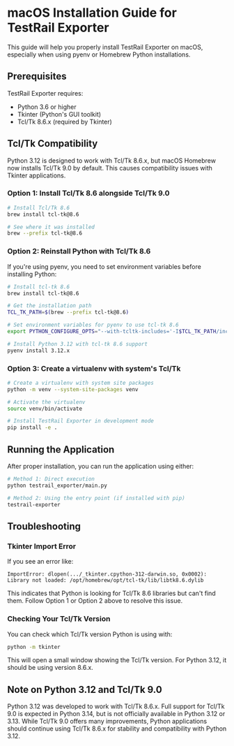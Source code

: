 # macOS Installation Guide for TestRail Exporter

This guide will help you properly install TestRail Exporter on macOS, especially when using pyenv or Homebrew Python installations.

## Prerequisites

TestRail Exporter requires:
- Python 3.6 or higher
- Tkinter (Python's GUI toolkit)
- Tcl/Tk 8.6.x (required by Tkinter)

## Tcl/Tk Compatibility

Python 3.12 is designed to work with Tcl/Tk 8.6.x, but macOS Homebrew now installs Tcl/Tk 9.0 by default. This causes compatibility issues with Tkinter applications.

### Option 1: Install Tcl/Tk 8.6 alongside Tcl/Tk 9.0

```bash
# Install Tcl/Tk 8.6
brew install tcl-tk@8.6

# See where it was installed
brew --prefix tcl-tk@8.6
```

### Option 2: Reinstall Python with Tcl/Tk 8.6

If you're using pyenv, you need to set environment variables before installing Python:

```bash
# Install tcl-tk 8.6
brew install tcl-tk@8.6

# Get the installation path
TCL_TK_PATH=$(brew --prefix tcl-tk@8.6)

# Set environment variables for pyenv to use tcl-tk 8.6
export PYTHON_CONFIGURE_OPTS="--with-tcltk-includes='-I$TCL_TK_PATH/include' --with-tcltk-libs='-L$TCL_TK_PATH/lib -ltcl8.6 -ltk8.6'"

# Install Python 3.12 with tcl-tk 8.6 support
pyenv install 3.12.x
```

### Option 3: Create a virtualenv with system's Tcl/Tk

```bash
# Create a virtualenv with system site packages
python -m venv --system-site-packages venv

# Activate the virtualenv
source venv/bin/activate

# Install TestRail Exporter in development mode
pip install -e .
```

## Running the Application

After proper installation, you can run the application using either:

```bash
# Method 1: Direct execution
python testrail_exporter/main.py

# Method 2: Using the entry point (if installed with pip)
testrail-exporter
```

## Troubleshooting

### Tkinter Import Error

If you see an error like:

```
ImportError: dlopen(.../_tkinter.cpython-312-darwin.so, 0x0002): Library not loaded: /opt/homebrew/opt/tcl-tk/lib/libtk8.6.dylib
```

This indicates that Python is looking for Tcl/Tk 8.6 libraries but can't find them. Follow Option 1 or Option 2 above to resolve this issue.

### Checking Your Tcl/Tk Version

You can check which Tcl/Tk version Python is using with:

```bash
python -m tkinter
```

This will open a small window showing the Tcl/Tk version. For Python 3.12, it should be using version 8.6.x.

## Note on Python 3.12 and Tcl/Tk 9.0

Python 3.12 was developed to work with Tcl/Tk 8.6.x. Full support for Tcl/Tk 9.0 is expected in Python 3.14, but is not officially available in Python 3.12 or 3.13. While Tcl/Tk 9.0 offers many improvements, Python applications should continue using Tcl/Tk 8.6.x for stability and compatibility with Python 3.12.